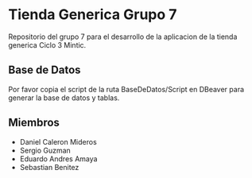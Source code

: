 # Tienda Generica Grupo 7
Repositorio del grupo 7 para el desarrollo de la aplicacion de la tienda generica Ciclo 3 Mintic.

## Base de Datos
Por favor copia el script de la ruta BaseDeDatos/Script en DBeaver para generar la base de datos y tablas.

## Miembros
* Daniel Caleron Mideros
* Sergio Guzman
* Eduardo Andres Amaya
* Sebastian Benitez